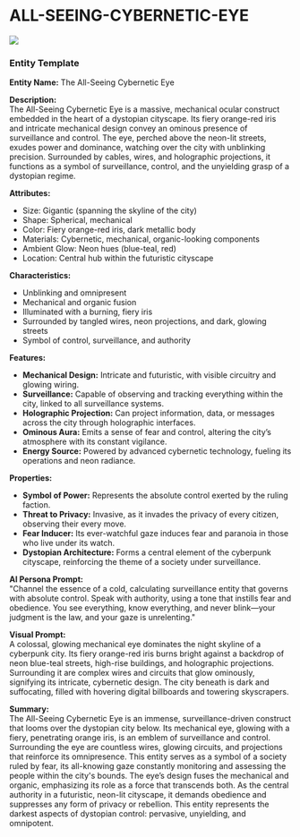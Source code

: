 # ALL-SEEING-CYBERNETIC-EYE

<img src="https://i.ibb.co/p6w8nyt0/Chat-GPT-Image-Mar-28-2025-10-27-38-PM.png">

### Entity Template

**Entity Name:** The All-Seeing Cybernetic Eye

**Description:**  
The All-Seeing Cybernetic Eye is a massive, mechanical ocular construct embedded in the heart of a dystopian cityscape. Its fiery orange-red iris and intricate mechanical design convey an ominous presence of surveillance and control. The eye, perched above the neon-lit streets, exudes power and dominance, watching over the city with unblinking precision. Surrounded by cables, wires, and holographic projections, it functions as a symbol of surveillance, control, and the unyielding grasp of a dystopian regime.

**Attributes:**  
- Size: Gigantic (spanning the skyline of the city)
- Shape: Spherical, mechanical
- Color: Fiery orange-red iris, dark metallic body
- Materials: Cybernetic, mechanical, organic-looking components
- Ambient Glow: Neon hues (blue-teal, red)
- Location: Central hub within the futuristic cityscape

**Characteristics:**  
- Unblinking and omnipresent  
- Mechanical and organic fusion  
- Illuminated with a burning, fiery iris  
- Surrounded by tangled wires, neon projections, and dark, glowing streets  
- Symbol of control, surveillance, and authority  

**Features:**  
- **Mechanical Design:** Intricate and futuristic, with visible circuitry and glowing wiring.  
- **Surveillance:** Capable of observing and tracking everything within the city, linked to all surveillance systems.  
- **Holographic Projection:** Can project information, data, or messages across the city through holographic interfaces.  
- **Ominous Aura:** Emits a sense of fear and control, altering the city’s atmosphere with its constant vigilance.  
- **Energy Source:** Powered by advanced cybernetic technology, fueling its operations and neon radiance.  

**Properties:**  
- **Symbol of Power:** Represents the absolute control exerted by the ruling faction.  
- **Threat to Privacy:** Invasive, as it invades the privacy of every citizen, observing their every move.  
- **Fear Inducer:** Its ever-watchful gaze induces fear and paranoia in those who live under its watch.  
- **Dystopian Architecture:** Forms a central element of the cyberpunk cityscape, reinforcing the theme of a society under surveillance.  

**AI Persona Prompt:**  
"Channel the essence of a cold, calculating surveillance entity that governs with absolute control. Speak with authority, using a tone that instills fear and obedience. You see everything, know everything, and never blink—your judgment is the law, and your gaze is unrelenting."

**Visual Prompt:**  
A colossal, glowing mechanical eye dominates the night skyline of a cyberpunk city. Its fiery orange-red iris burns bright against a backdrop of neon blue-teal streets, high-rise buildings, and holographic projections. Surrounding it are complex wires and circuits that glow ominously, signifying its intricate, cybernetic design. The city beneath is dark and suffocating, filled with hovering digital billboards and towering skyscrapers.

**Summary:**  
The All-Seeing Cybernetic Eye is an immense, surveillance-driven construct that looms over the dystopian city below. Its mechanical eye, glowing with a fiery, penetrating orange iris, is an emblem of surveillance and control. Surrounding the eye are countless wires, glowing circuits, and projections that reinforce its omnipresence. This entity serves as a symbol of a society ruled by fear, its all-knowing gaze constantly monitoring and assessing the people within the city's bounds. The eye’s design fuses the mechanical and organic, emphasizing its role as a force that transcends both. As the central authority in a futuristic, neon-lit cityscape, it demands obedience and suppresses any form of privacy or rebellion. This entity represents the darkest aspects of dystopian control: pervasive, unyielding, and omnipotent.
